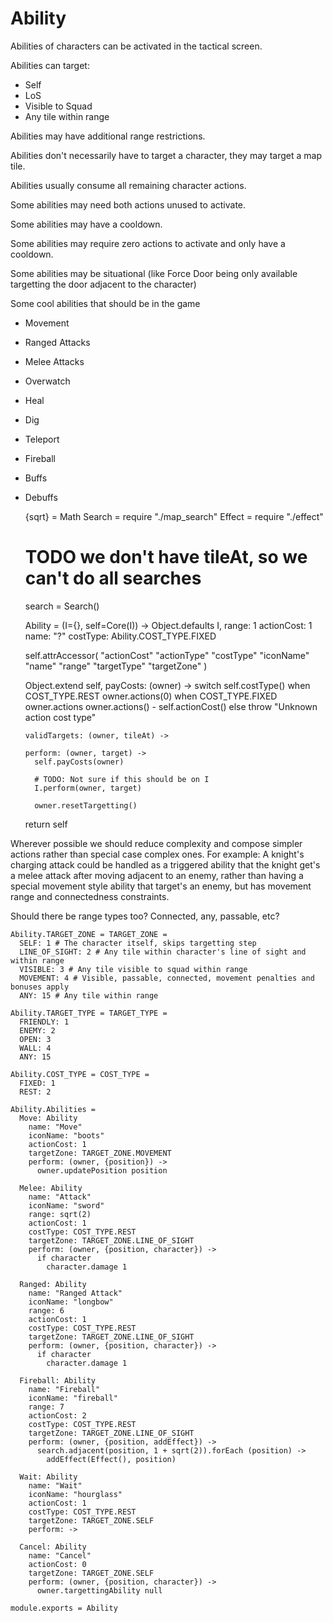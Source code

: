 Ability
=======

Abilities of characters can be activated in the tactical screen.

Abilities can target:

  - Self
  - LoS
  - Visible to Squad
  - Any tile within range

Abilities may have additional range restrictions.

Abilities don't necessarily have to target a character, they may target a map
tile.

Abilities usually consume all remaining character actions.

Some abilities may need both actions unused to activate.

Some abilities may have a cooldown.

Some abilities may require zero actions to activate and only have a cooldown.

Some abilities may be situational (like Force Door being only available targetting the door adjacent to the character)

Some cool abilities that should be in the game

  - Movement
  - Ranged Attacks
  - Melee Attacks
  - Overwatch
  - Heal
  - Dig
  - Teleport
  - Fireball
  - Buffs
  - Debuffs

    {sqrt} = Math
    Search = require "./map_search"
    Effect = require "./effect"

    # TODO we don't have tileAt, so we can't do all searches
    search = Search()

    Ability = (I={}, self=Core(I)) ->
      Object.defaults I,
        range: 1
        actionCost: 1
        name: "?"
        costType: Ability.COST_TYPE.FIXED

      self.attrAccessor(
        "actionCost"
        "actionType"
        "costType"
        "iconName"
        "name"
        "range"
        "targetType"
        "targetZone"
      )

      Object.extend self,
        payCosts: (owner) ->
          switch self.costType()
            when COST_TYPE.REST
              owner.actions(0)
            when COST_TYPE.FIXED
              owner.actions owner.actions() - self.actionCost()
            else
              throw "Unknown action cost type"

        validTargets: (owner, tileAt) ->

        perform: (owner, target) ->
          self.payCosts(owner)

          # TODO: Not sure if this should be on I
          I.perform(owner, target)

          owner.resetTargetting()

      return self

Wherever possible we should reduce complexity and compose simpler actions rather
than special case complex ones. For example: A knight's charging attack could
be handled as a triggered ability that the knight get's a melee attack after
moving adjacent to an enemy, rather than having a special movement style ability
that target's an enemy, but has movement range and connectedness constraints.

Should there be range types too? Connected, any, passable, etc?

    Ability.TARGET_ZONE = TARGET_ZONE =
      SELF: 1 # The character itself, skips targetting step
      LINE_OF_SIGHT: 2 # Any tile within character's line of sight and within range
      VISIBLE: 3 # Any tile visible to squad within range
      MOVEMENT: 4 # Visible, passable, connected, movement penalties and bonuses apply
      ANY: 15 # Any tile within range

    Ability.TARGET_TYPE = TARGET_TYPE =
      FRIENDLY: 1
      ENEMY: 2
      OPEN: 3
      WALL: 4
      ANY: 15

    Ability.COST_TYPE = COST_TYPE =
      FIXED: 1
      REST: 2

    Ability.Abilities =
      Move: Ability
        name: "Move"
        iconName: "boots"
        actionCost: 1
        targetZone: TARGET_ZONE.MOVEMENT
        perform: (owner, {position}) ->
          owner.updatePosition position

      Melee: Ability
        name: "Attack"
        iconName: "sword"
        range: sqrt(2)
        actionCost: 1
        costType: COST_TYPE.REST
        targetZone: TARGET_ZONE.LINE_OF_SIGHT
        perform: (owner, {position, character}) ->
          if character
            character.damage 1

      Ranged: Ability
        name: "Ranged Attack"
        iconName: "longbow"
        range: 6
        actionCost: 1
        costType: COST_TYPE.REST
        targetZone: TARGET_ZONE.LINE_OF_SIGHT
        perform: (owner, {position, character}) ->
          if character
            character.damage 1

      Fireball: Ability
        name: "Fireball"
        iconName: "fireball"
        range: 7
        actionCost: 2
        costType: COST_TYPE.REST
        targetZone: TARGET_ZONE.LINE_OF_SIGHT
        perform: (owner, {position, addEffect}) ->
          search.adjacent(position, 1 + sqrt(2)).forEach (position) ->
            addEffect(Effect(), position)

      Wait: Ability
        name: "Wait"
        iconName: "hourglass"
        actionCost: 1
        costType: COST_TYPE.REST
        targetZone: TARGET_ZONE.SELF
        perform: ->

      Cancel: Ability
        name: "Cancel"
        actionCost: 0
        targetZone: TARGET_ZONE.SELF
        perform: (owner, {position, character}) ->
          owner.targettingAbility null

    module.exports = Ability
